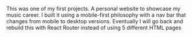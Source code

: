 This was one of my first projects. A personal website to showcase my music career. I built it using a mobile-first philosophy with a nav bar that changes from mobile to desktop versions. Eventually I will go back and rebuild this with React Router instead of using 5 different HTML pages
